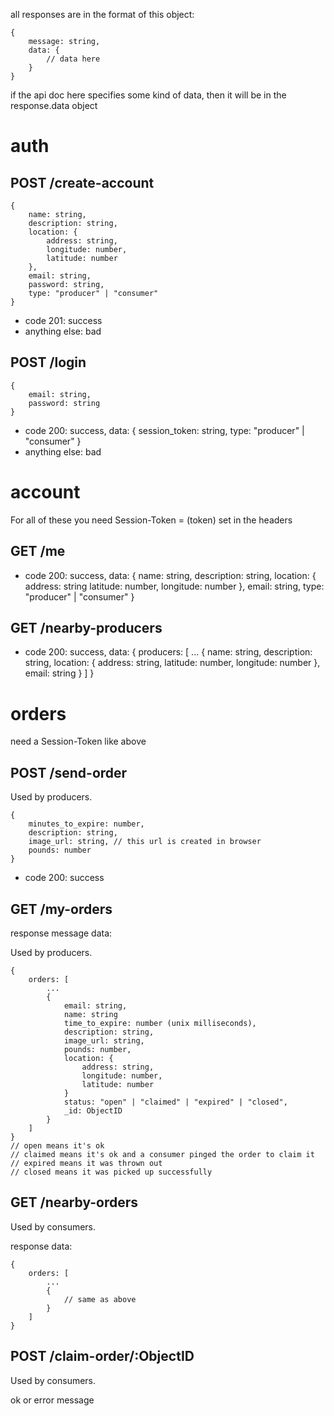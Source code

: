 all responses are in the format of this object:
```
{
    message: string,
    data: {
        // data here
    }
}
```
if the api doc here specifies some kind of data, then it will be in the response.data object

# auth

## POST /create-account

```
{
    name: string,
    description: string,
    location: {
        address: string,
        longitude: number,
        latitude: number
    },
    email: string,
    password: string,
    type: "producer" | "consumer"
}
```

- code 201: success
- anything else: bad

## POST /login

```
{
    email: string,
    password: string
}
```

- code 200: success, data: { session_token: string, type: "producer" | "consumer" }
- anything else: bad

# account

For all of these you need Session-Token = (token) set in the headers

## GET /me

- code 200: success, data: {
    name: string,
    description: string,
    location: {
        address: string
        latitude: number,
        longitude: number
    },
    email: string,
    type: "producer" | "consumer"
}

## GET /nearby-producers

- code 200: success, data: {
    producers: [
        ...
        {
            name: string,
            description: string,
            location: {
                address: string,
                latitude: number,
                longitude: number
            },
            email: string
        }
    ]
}

# orders

need a Session-Token like above

## POST /send-order

Used by producers.

```
{
    minutes_to_expire: number,
    description: string,
    image_url: string, // this url is created in browser
    pounds: number
}
```

- code 200: success

## GET /my-orders
response message data:

Used by producers.

```
{
    orders: [
        ...
        {
            email: string,
            name: string
            time_to_expire: number (unix milliseconds),
            description: string,
            image_url: string,
            pounds: number,
            location: {
                address: string,
                longitude: number,
                latitude: number
            }
            status: "open" | "claimed" | "expired" | "closed",
            _id: ObjectID
        }
    ] 
}
// open means it's ok
// claimed means it's ok and a consumer pinged the order to claim it
// expired means it was thrown out
// closed means it was picked up successfully
```

## GET /nearby-orders

Used by consumers.

response data:
```
{
    orders: [
        ...
        {
            // same as above
        }
    ]
}
```

## POST /claim-order/:ObjectID

Used by consumers.

ok or error message
